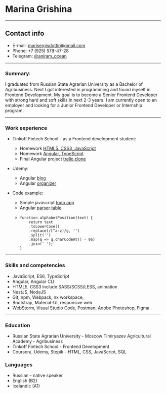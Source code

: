 # Marina Grishina

---
## Contact info
* E-mail: marisergisdottir@gmail.com
* Phone: +7 (925) 578-47-28
* Telegram: [@aniram_ocean](https://t.me/aniram_ocean)

---
### Summary:
I graduated from Russian State Agrarian University as a Bachelor of Agribusiness. Next I got interested in programming and found myself in Frontend Development.
My goal is to become a Senior Frontend Developer with strong hard and soft skills in next 2-3 years.
I am currently open to an employer and looking for a Junior Frontend Developer or Internship program.

---
### Work experience
- Tinkoff Fintech School - as a Frontend development student:
    * Homework [HTML5, CSS3, JavaScript](https://github.com/AniramOcean/TFS-2020-homework/tree/master/JS%20homework)
    * Homework [Angular, TypeScript](https://github.com/AniramOcean/TFS-2020-homework/tree/master/Angular%20homework)
    * Final Angular project [trello clone](https://github.com/AniramOcean/TFS-course-work)
  
- Udemy:
    * Angular [blog](https://github.com/AniramOcean/blog)
    * Angular [organizer](https://github.com/AniramOcean/Angular-Organizer)
  
- Code example:
    * Simple javascript [todo app](https://aniramocean.github.io/Todo-JS/)
    * Angular [parser table](https://aniramocean.github.io/test-table-angular/)
    * ```
      function alphabetPosition(text) {
          return text
          .toLowerCase()
          .replace(/[^a-z]/g, '')
          .split('')
          .map(q => q.charCodeAt() - 96)
          .join(' ');
      }
  
---
### Skills and competencies
- JavaScript, ES6, TypeScript
- Angular, Angular CLI
- HTML5, CSS3 include SASS/SCSS/LESS, animation
- NestJS, NodeJS
- Git, npm, Webpack, nx workspace,
- Bootstrap, Material-UI, responsive web
- WebStorm, Visual Studio Code, Postman, Adobe Photoshop, Figma 

---
### Education
- Russian State Agrarian University - Moscow Timiryazev Agricultural Academy - Agribusiness
- Tinkoff Fintech School - Frontend Development
- Coursera, Udemy, Stepik - HTML, CSS, JavaScript, SQL 

### Languages
- Russian - native speaker
- English (B2)
- Icelandic (A1)
